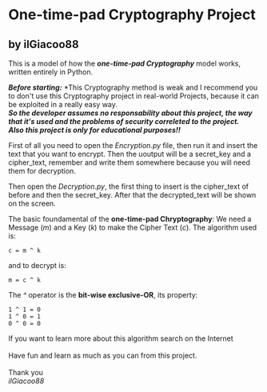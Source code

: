 
# One-time-pad Cryptography Project

## by ilGiacoo88

This is a model of how the ***one-time-pad Cryptography*** model works, written entirely in Python.

***Before starting:***
*This Cryptography method is weak and I recommend you to don't use this Cryptography project in real-world Projects, because it can be exploited in a really easy way. <br>
***So the developer assumes no responsability about this project, the way that it's used and the problems of security correleted to the project. <br>
Also this project is only for educational purposes!!***

First of all you need to open the *Encryption.py* file, then run it and insert the text that you want to encrypt.
Then the uoutput will be a secret_key and a cipher_text, remember and write them somewhere because you will need them for decryption.

Then open the *Decryption.py*, the first thing to insert is the cipher_text of before and then the secret_key.
After that the decrypted_text will be shown on the screen.

The basic foundamental of the **one-time-pad Chryptography**:
We need a Message (*m*) and a Key (*k*) to make the Cipher Text (*c*).
The algorithm used is:
~~~
c = m ^ k
~~~
and to decrypt is:
~~~
m = c ^ k
~~~

The *^* operator is the **bit-wise exclusive-OR**, its property:
~~~
1 ^ 1 = 0
1 ^ 0 = 1
0 ^ 0 = 0
~~~
If you want to learn more about this algorithm search on the Internet
<br>
<br>
Have fun and learn as much as you can from this project. <br><br>
Thank you <br>
*ilGiacoo88* <br>


